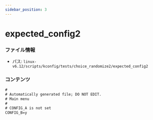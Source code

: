 ```yaml
---
sidebar_position: 3
---
```

# expected_config2

### ファイル情報

- パス: `linux-v6.12/scripts/kconfig/tests/choice_randomize2/expected_config2`

### コンテンツ

```txt
#
# Automatically generated file; DO NOT EDIT.
# Main menu
#
# CONFIG_A is not set
CONFIG_B=y

```
